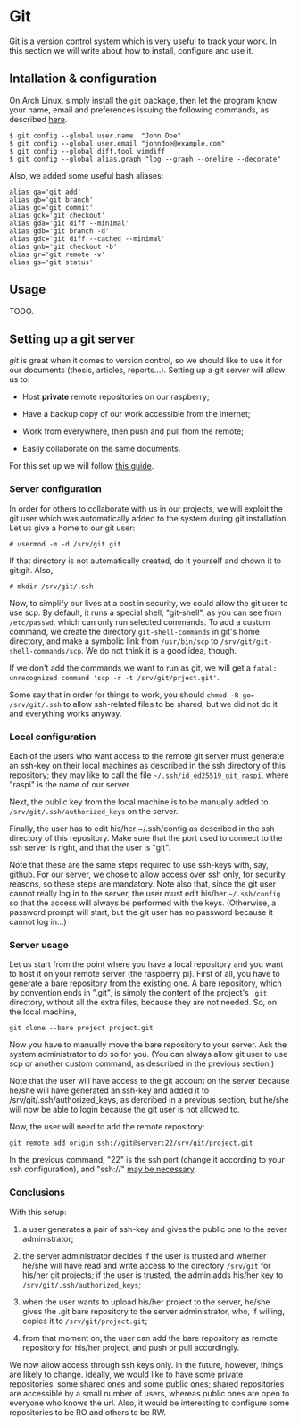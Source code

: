 # Git

Git is a version control system which is very useful to track your work. 
In this section we will write about how to install, configure and use 
it.

## Intallation & configuration

On Arch Linux, simply install the `git` package, then let the program 
know your name, email and preferences issuing the following commands, as 
described [here](https://wiki.archlinux.org/index.php/Git).

```
$ git config --global user.name  "John Doe"
$ git config --global user.email "johndoe@example.com"
$ git config --global diff.tool vimdiff
$ git config --global alias.graph "log --graph --oneline --decorate"
```

Also, we added some useful bash aliases:

```
alias ga='git add'
alias gb='git branch'
alias gc='git commit'
alias gck='git checkout'
alias gda='git diff --minimal'
alias gdb='git branch -d'
alias gdc='git diff --cached --minimal'
alias gnb='git checkout -b'
alias gr='git remote -v'
alias gs='git status'
```

## Usage

TODO.

## Setting up a git server

*git* is great when it comes to version control, so we should like to 
use it for our documents (thesis, articles, reports...). Setting up a 
git server will allow us to:

* Host **private** remote repositories on our raspberry;

* Have a backup copy of our work accessible from the internet;

* Work from everywhere, then push and pull from the remote;

* Easily collaborate on the same documents.

For this set up we will follow [this 
guide](https://git-scm.com/book/en/v1/Git-on-the-Server). 

### Server configuration

In order for others to collaborate with us in our projects, we will 
exploit the git user which was automatically added to the system during 
git installation. Let us give a home to our git user:

```
# usermod -m -d /srv/git git
```

If that directory is not automatically created, do it yourself and chown 
it to git:git. Also,

```
# mkdir /srv/git/.ssh
```

Now, to simplify our lives at a cost in security, we could allow the git 
user to use scp. By default, it runs a special shell, "git-shell", as 
you can see from `/etc/passwd`, which can only run selected commands. To 
add a custom command, we create the directory `git-shell-commands` in 
git's home directory, and make a symbolic link from `/usr/bin/scp` to 
`/srv/git/git-shell-commands/scp`. We do not think it is a good idea, 
though.

If we don't add the commands we want to run as git, we will get a
`fatal: unrecognized command 'scp -r -t /srv/git/prject.git'`.

Some say that in order for things to work, you should `chmod -R go= 
/srv/git/.ssh` to allow ssh-related files to be shared, but we did not 
do it and everything works anyway.

### Local configuration

Each of the users who want access to the remote git server must generate 
an ssh-key on their local machines as described in the ssh directory of 
this repository; they may like to call the file 
`~/.ssh/id_ed25519_git_raspi`, where "raspi" is the name of our server.

Next, the public key from the local machine is to be manually added to 
`/srv/git/.ssh/authorized_keys` on the server.

Finally, the user has to edit his/her ~/.ssh/config as described in the 
ssh directory of this repository. Make sure that the port used to 
connect to the ssh server is right, and that the user is "git".

Note that these are the same steps required to use ssh-keys with, say, 
github. For our server, we chose to allow access over ssh only, for 
security reasons, so these steps are mandatory. Note also that, since 
the git user cannot really log in to the server, the user must edit 
his/her `~/.ssh/config` so that the access will always be performed with 
the keys. (Otherwise, a password prompt will start, but the git user has 
no password because it cannot log in...)

### Server usage

Let us start from the point where you have a local repository and you 
want to host it on your remote server (the raspberry pi). First of all, 
you have to generate a bare repository from the existing one. A bare 
repository, which by convention ends in ".git", is simply the content of 
the project's `.git` directory, without all the extra files, because 
they are not needed. So, on the local machine,

`git clone --bare project project.git`

Now you have to manually move the bare repository to your server. Ask 
the system administrator to do so for you. (You can always allow git 
user to use scp or another custom command, as described in the previous 
section.)

Note that the user will have access to the git account on the server 
because he/she will have generated an ssh-key and added it to 
/srv/git/.ssh/authorized_keys, as dercribed in a previous section, but 
he/she will now be able to login because the git user is not allowed to.

Now, the user will need to add the remote repository:

```
git remote add origin ssh://git@server:22/srv/git/project.git
```

In the previous command, "22" is the ssh port (change it according to 
your ssh configuration), and "ssh://" [may be 
necessary](https://stackoverflow.com/questions/3596260/git-remote-add-with-other-ssh-port).

### Conclusions

With this setup:

1. a user generates a pair of ssh-key and gives the public one to the 
   sever administrator;

2. the server administrator decides if the user is trusted and whether 
   he/she will have read and write access to the directory `/srv/git` 
for his/her git projects; if the user is trusted, the admin adds his/her 
key to `/srv/git/.ssh/authorized_keys`;

3. when the user wants to upload his/her project to the server, he/she 
   gives the .git bare repository to the server administrator, who, if 
willing, copies it to `/srv/git/project.git`;

4. from that moment on, the user can add the bare repository as remote 
   repository for his/her project, and push or pull accordingly.

We now allow access through ssh keys only. In the future, however, 
things are likely to change. Ideally, we would like to have some private 
repositories, some shared ones and some public ones; shared repositories 
are accessible by a small number of users, whereas public ones are open 
to everyone who knows the url. Also, it would be interesting to 
configure some repositories to be RO and others to be RW.
